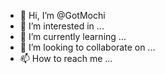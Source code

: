 - 👋 Hi, I’m @GotMochi
- 👀 I’m interested in ...
- 🌱 I’m currently learning ...
- 💞️ I’m looking to collaborate on ...
- 📫 How to reach me ...

<!---
GotMochi/GotMochi is a ✨ special ✨ repository because its `README.md` (this file) appears on your GitHub profile.
You can click the Preview link to take a look at your changes.
--->
